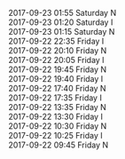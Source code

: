 2017-09-23 01:55 Saturday  N  
2017-09-23 01:20 Saturday  I  
2017-09-23 01:15 Saturday  N  
2017-09-22 22:35 Friday  I  
2017-09-22 20:10 Friday  N  
2017-09-22 20:05 Friday  I  
2017-09-22 19:45 Friday  N  
2017-09-22 19:40 Friday  I  
2017-09-22 17:40 Friday  N  
2017-09-22 17:35 Friday  I  
2017-09-22 13:35 Friday  N  
2017-09-22 13:30 Friday  I  
2017-09-22 10:30 Friday  N  
2017-09-22 10:25 Friday  I  
2017-09-22 09:45 Friday  N  
